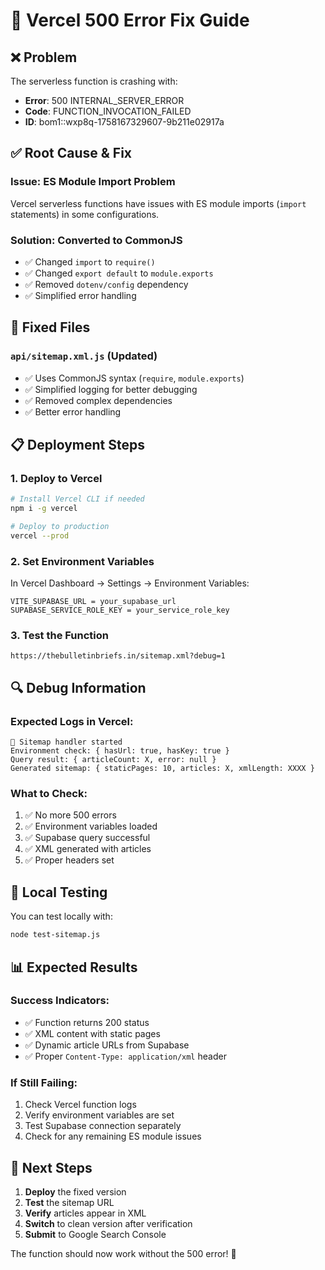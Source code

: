 # 🔧 Vercel 500 Error Fix Guide

## ❌ Problem
The serverless function is crashing with:
- **Error**: 500 INTERNAL_SERVER_ERROR
- **Code**: FUNCTION_INVOCATION_FAILED
- **ID**: bom1::wxp8q-1758167329607-9b211e02917a

## ✅ Root Cause & Fix

### **Issue**: ES Module Import Problem
Vercel serverless functions have issues with ES module imports (`import` statements) in some configurations.

### **Solution**: Converted to CommonJS
- ✅ Changed `import` to `require()`
- ✅ Changed `export default` to `module.exports`
- ✅ Removed `dotenv/config` dependency
- ✅ Simplified error handling

## 🚀 Fixed Files

### **`api/sitemap.xml.js`** (Updated)
- ✅ Uses CommonJS syntax (`require`, `module.exports`)
- ✅ Simplified logging for better debugging
- ✅ Removed complex dependencies
- ✅ Better error handling

## 📋 Deployment Steps

### 1. **Deploy to Vercel**
```bash
# Install Vercel CLI if needed
npm i -g vercel

# Deploy to production
vercel --prod
```

### 2. **Set Environment Variables**
In Vercel Dashboard → Settings → Environment Variables:
```
VITE_SUPABASE_URL = your_supabase_url
SUPABASE_SERVICE_ROLE_KEY = your_service_role_key
```

### 3. **Test the Function**
```
https://thebulletinbriefs.in/sitemap.xml?debug=1
```

## 🔍 Debug Information

### **Expected Logs in Vercel:**
```
🚀 Sitemap handler started
Environment check: { hasUrl: true, hasKey: true }
Query result: { articleCount: X, error: null }
Generated sitemap: { staticPages: 10, articles: X, xmlLength: XXXX }
```

### **What to Check:**
1. ✅ No more 500 errors
2. ✅ Environment variables loaded
3. ✅ Supabase query successful
4. ✅ XML generated with articles
5. ✅ Proper headers set

## 🧪 Local Testing

You can test locally with:
```bash
node test-sitemap.js
```

## 📊 Expected Results

### **Success Indicators:**
- ✅ Function returns 200 status
- ✅ XML content with static pages
- ✅ Dynamic article URLs from Supabase
- ✅ Proper `Content-Type: application/xml` header

### **If Still Failing:**
1. Check Vercel function logs
2. Verify environment variables are set
3. Test Supabase connection separately
4. Check for any remaining ES module issues

## 🎯 Next Steps

1. **Deploy** the fixed version
2. **Test** the sitemap URL
3. **Verify** articles appear in XML
4. **Switch** to clean version after verification
5. **Submit** to Google Search Console

The function should now work without the 500 error! 🎉
